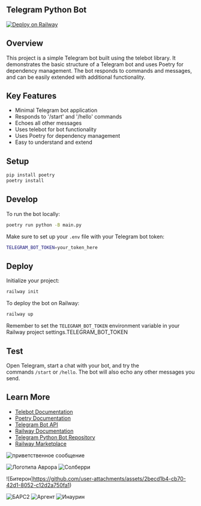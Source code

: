 ## Telegram Python Bot

[![Deploy on Railway](https://railway.app/button.svg)](https://railway.app/template/a0ln90?referralCode=CODE)

## Overview

This project is a simple Telegram bot built using the telebot library. It demonstrates the basic structure of a Telegram bot and uses Poetry for dependency management. The bot responds to commands and messages, and can be easily extended with additional functionality.

## Key Features

- Minimal Telegram bot application
- Responds to '/start' and '/hello' commands
- Echoes all other messages
- Uses telebot for bot functionality
- Uses Poetry for dependency management
- Easy to understand and extend

## Setup

```bash
pip install poetry
poetry install
```

## Develop

To run the bot locally:

```bash
poetry run python -B main.py
```

Make sure to set up your `.env` file with your Telegram bot token:

```bash
TELEGRAM_BOT_TOKEN=your_token_here
```

## Deploy

Initialize your project:

```bash
railway init
```

To deploy the bot on Railway:

```bash
railway up
```

Remember to set the `TELEGRAM_BOT_TOKEN` environment variable in your Railway project settings.TELEGRAM_BOT_TOKEN

## Test

Open Telegram, start a chat with your bot, and try the commands `/start` or `/hello`. The bot will also echo any other messages you send.

## Learn More

- [Telebot Documentation](https://pypi.org/project/pyTelegramBotAPI/)
- [Poetry Documentation](https://python-poetry.org/docs/)
- [Telegram Bot API](https://core.telegram.org/bots/api)
- [Railway Documentation](https://docs.railway.app/)
- [Telegram Python Bot Repository](https://github.com/aeither/telegram-bot-python/)
- [Railway Marketplace](https://railway.app/template/a0ln90)

  
![приветственное сообщение](https://github.com/user-attachments/assets/474d0575-01ed-45cc-8253-5e35bccda672) 

![Логотипа Аврора](https://github.com/user-attachments/assets/832593ee-2617-4ef6-9656-ff4d4f9506b8)
![Солберри](https://github.com/user-attachments/assets/ac7b0dcc-2786-4c3e-b2bb-49e2d5c5af64)


![Битерон]https://github.com/user-attachments/assets/2becd1b4-cb70-42d1-8052-c12d2a750fa1)

![БАРС2](https://github.com/user-attachments/assets/89b794f8-7c3f-4d45-bc65-d980ba18fbeb)
![Аргент](https://github.com/user-attachments/assets/0d0ee28f-3110-4b2e-9f82-d20989091e0f)
![Инаурин](https://github.com/user-attachments/assets/6be0aed7-982b-4867-a039-4c7005743769)





